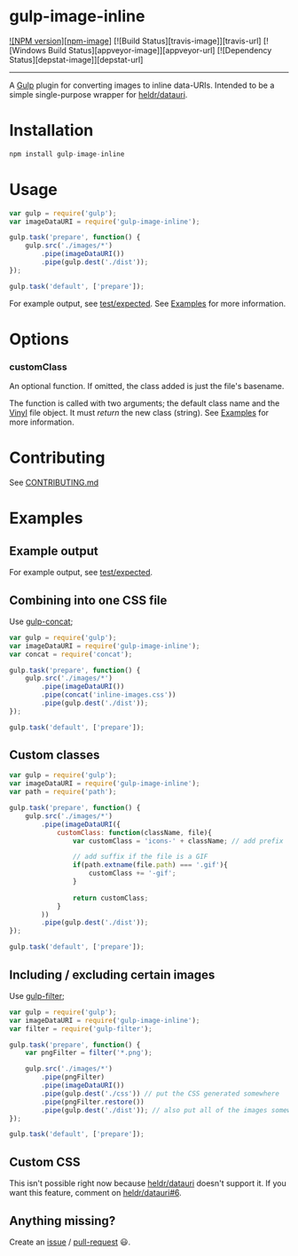 gulp-image-inline
==========

[![NPM version][npm-image]][npm-url] [![Build Status][travis-image]][travis-url] [![Windows Build Status][appveyor-image]][appveyor-url] [![Dependency Status][depstat-image]][depstat-url] 

---

A [Gulp](http://github.com/gulpjs/gulp) plugin for converting images to inline data-URIs. Intended to be a simple single-purpose wrapper for [heldr/datauri](https://github.com/heldr/datauri).

# Installation
```js
npm install gulp-image-inline
```

# Usage
```js
var gulp = require('gulp');
var imageDataURI = require('gulp-image-inline');

gulp.task('prepare', function() {
    gulp.src('./images/*')
        .pipe(imageDataURI()) 
        .pipe(gulp.dest('./dist'));
});

gulp.task('default', ['prepare']);
```

For example output, see [test/expected](test/expected). See [Examples](#examples) for more information. 

# Options

### customClass

An optional function. If omitted, the class added is just the file's basename.

The function is called with two arguments; the default class name and the [Vinyl](http://github.com/wearefractal/vinyl) file object. It must *return* the new class (string). See [Examples](#examples) for more information.


# Contributing

See [CONTRIBUTING.md](CONTRIBUTING.md)


# Examples

## Example output

For example output, see [test/expected](test/expected).

## Combining into one CSS file

Use [gulp-concat](https://github.com/wearefractal/gulp-concat);

```javascript   
var gulp = require('gulp');
var imageDataURI = require('gulp-image-inline');
var concat = require('concat');

gulp.task('prepare', function() {
    gulp.src('./images/*')
        .pipe(imageDataURI()) 
        .pipe(concat('inline-images.css')) 
        .pipe(gulp.dest('./dist'));
});

gulp.task('default', ['prepare']);
``` 

## Custom classes

```javascript   
var gulp = require('gulp');
var imageDataURI = require('gulp-image-inline');
var path = require('path');

gulp.task('prepare', function() {
    gulp.src('./images/*')
        .pipe(imageDataURI({
            customClass: function(className, file){
                var customClass = 'icons-' + className; // add prefix

                // add suffix if the file is a GIF
                if(path.extname(file.path) === '.gif'){
                    customClass += '-gif';
                }
                         
                return customClass;
            }
        )) 
        .pipe(gulp.dest('./dist'));
});

gulp.task('default', ['prepare']);
```                     

## Including / excluding certain images

Use [gulp-filter](https://github.com/sindresorhus/gulp-filter);

```javascript   
var gulp = require('gulp');
var imageDataURI = require('gulp-image-inline');
var filter = require('gulp-filter');

gulp.task('prepare', function() {
    var pngFilter = filter('*.png'); 

    gulp.src('./images/*')
        .pipe(pngFilter) 
        .pipe(imageDataURI()) 
        .pipe(gulp.dest('./css')) // put the CSS generated somewhere
        .pipe(pngFilter.restore()) 
        .pipe(gulp.dest('./dist')); // also put all of the images somewhere else
});

gulp.task('default', ['prepare']);
``` 

## Custom CSS

This isn't possible right now because [heldr/datauri](https://github.com/heldr/datauri) doesn't support it. If you want this feature, comment on [heldr/datauri#6](https://github.com/heldr/datauri/issues/6).  

## Anything missing?

Create an [issue](https://github.com/undercloud/gulp-image-inline/issues) / [pull-request](https://github.com/undercloud/gulp-image-inline/pulls) :smiley:.

[npm-url]: https://npmjs.org/package/gulp-image-inline

